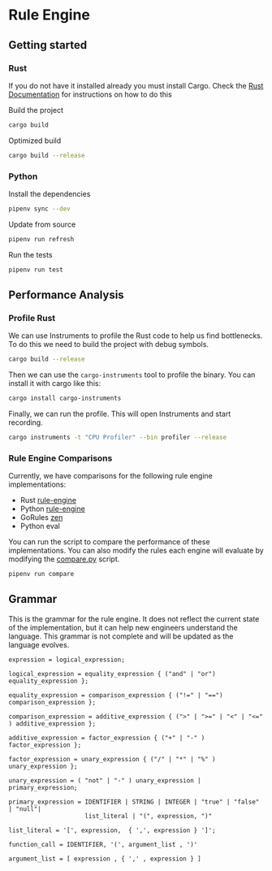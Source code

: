 # Rule Engine

## Getting started

### Rust

If you do not have it installed already you must install Cargo. Check the [Rust Documentation](https://doc.rust-lang.org/cargo/getting-started/installation.html) for instructions on how to do this

Build the project

```bash
cargo build
```

Optimized build

```bash
cargo build --release
```

### Python

Install the dependencies

```bash
pipenv sync --dev
```

Update from source

```bash
pipenv run refresh
```

Run the tests

```bash
pipenv run test
```

## Performance Analysis

### Profile Rust

We can use Instruments to profile the Rust code to help us find bottlenecks. To do this we need to build the project with debug symbols.

```bash
cargo build --release
```

Then we can use the `cargo-instruments` tool to profile the binary. You can install it with cargo like this:

```bash
cargo install cargo-instruments
```

Finally, we can run the profile. This will open Instruments and start recording.

```bash
cargo instruments -t "CPU Profiler" --bin profiler --release
```

### Rule Engine Comparisons

Currently, we have comparisons for the following rule engine implementations:
- Rust [rule-engine](.)
- Python [rule-engine](https://github.com/zeroSteiner/rule-engine/)
- GoRules [zen](https://github.com/gorules/zen/)
- Python eval

You can run the script to compare the performance of these implementations. You can also modify the rules each engine
will evaluate by modifying the [compare.py](scripts/compare.py) script.

```bash
pipenv run compare
```

## Grammar

This is the grammar for the rule engine. It does not reflect the current state of the implementation, but it can help
new engineers understand the language. This grammar is not complete and will be updated as the language evolves.

```ebnf
expression = logical_expression;

logical_expression = equality_expression { ("and" | "or") equality_expression };

equality_expression = comparison_expression { ("!=" | "==") comparison_expression };

comparison_expression = additive_expression { (">" | ">=" | "<" | "<=" ) additive_expression };

additive_expression = factor_expression { ("+" | "-" ) factor_expression };

factor_expression = unary_expression { ("/" | "*" | "%" ) unary_expression };

unary_expression = ( "not" | "-" ) unary_expression | primary_expression;

primary_expression = IDENTIFIER | STRING | INTEGER | "true" | "false" | "null"| 
                     list_literal | "(", expression, ")"

list_literal = '[', expression,  { ',', expression } ']'; 

function_call = IDENTIFIER, '(', argument_list , ')'

argument_list = [ expression , { ',' , expression } ]
```